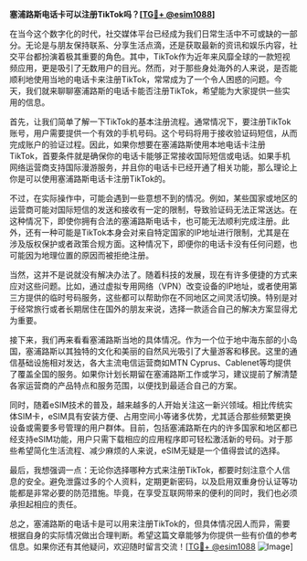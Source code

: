 **塞浦路斯电话卡可以注册TikTok吗？[[TG💪+ @esim1088](https://t.me/s/esim1088)]**

在当今这个数字化的时代，社交媒体平台已经成为我们日常生活中不可或缺的一部分。无论是与朋友保持联系、分享生活点滴，还是获取最新的资讯和娱乐内容，社交平台都扮演着极其重要的角色。其中，TikTok作为近年来风靡全球的一款短视频应用，更是吸引了无数用户的目光。然而，对于那些身处海外的人来说，是否能顺利地使用当地的电话卡来注册TikTok，常常成为了一个令人困惑的问题。今天，我们就来聊聊塞浦路斯的电话卡能否注册TikTok，希望能为大家提供一些实用的信息。

首先，让我们简单了解一下TikTok的基本注册流程。通常情况下，要注册TikTok账号，用户需要提供一个有效的手机号码。这个号码将用于接收验证码短信，从而完成账户的验证过程。因此，如果你想要在塞浦路斯使用本地电话卡注册TikTok，首要条件就是确保你的电话卡能够正常接收国际短信或电话。如果手机网络运营商支持国际漫游服务，并且你的电话卡已经开通了相关功能，那么理论上你是可以使用塞浦路斯电话卡注册TikTok的。

不过，在实际操作中，可能会遇到一些意想不到的情况。例如，某些国家或地区的运营商可能对国际短信的发送和接收有一定的限制，导致验证码无法正常送达。在这种情况下，即使你拥有合法的塞浦路斯电话卡，也可能无法顺利完成注册。此外，还有一种可能是TikTok本身会对来自特定国家的IP地址进行限制，尤其是在涉及版权保护或者政策合规方面。这种情况下，即便你的电话卡没有任何问题，也可能因为地理位置的原因而被拒绝注册。

当然，这并不是说就没有解决办法了。随着科技的发展，现在有许多便捷的方式来应对这些问题。比如，通过虚拟专用网络（VPN）改变设备的IP地址，或者使用第三方提供的临时号码服务，这些都可以帮助你在不同地区之间灵活切换。特别是对于经常旅行或者长期居住在国外的朋友来说，选择一款适合自己的解决方案显得尤为重要。

接下来，我们再来看看塞浦路斯当地的具体情况。作为一个位于地中海东部的小岛国，塞浦路斯以其独特的文化和美丽的自然风光吸引了大量游客和移民。这里的通信基础设施相对发达，各大主流电信运营商如MTN Cyprus、Cablenet等均提供了覆盖全国的服务。如果你计划长期留在塞浦路斯工作或学习，建议提前了解清楚各家运营商的产品特点和服务范围，以便找到最适合自己的方案。

同时，随着eSIM技术的普及，越来越多的人开始关注这一新兴领域。相比传统实体SIM卡，eSIM具有安装方便、占用空间小等诸多优势，尤其适合那些频繁更换设备或需要多号管理的用户群体。目前，包括塞浦路斯在内的许多国家和地区都已经支持eSIM功能，用户只需下载相应的应用程序即可轻松激活新的号码。对于那些希望简化生活流程、减少麻烦的人来说，eSIM无疑是一个值得尝试的选择。

最后，我想强调一点：无论你选择哪种方式来注册TikTok，都要时刻注意个人信息的安全。避免泄露过多的个人资料，定期更新密码，以及启用双重身份认证等功能都是非常必要的防范措施。毕竟，在享受互联网带来的便利的同时，我们也必须承担起相应的责任。

总之，塞浦路斯的电话卡是可以用来注册TikTok的，但具体情况因人而异，需要根据自身的实际情况做出合理判断。希望这篇文章能够为你提供一些有价值的参考信息。如果你还有其他疑问，欢迎随时留言交流！[[TG💪+ @esim1088](https://t.me/s/esim1088) ![Image](https://i.postimg.cc/4NQfJmqS/Snipaste-2025-05-13-00-14-12.png)]